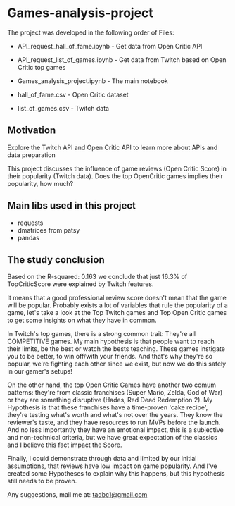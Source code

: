 # Games-analysis-project

The project was developed in the following order of Files:

* API_request_hall_of_fame.ipynb - Get data from Open Critic API

* API_request_list_of_games.ipynb - Get data from Twitch based on Open Critic top games

* Games_analysis_project.ipynb - The main notebook

* hall_of_fame.csv - Open Critic dataset

* list_of_games.csv - Twitch data



## Motivation

Explore the Twitch API and Open Critic API to learn more about APIs and data preparation

This project discusses the influence of game reviews (Open Critic Score) in their popularity (Twitch data). Does the top OpenCritic games implies their popularity, how much?

## Main libs used in this project

* requests
* dmatrices from patsy
* pandas

## The study conclusion 

Based on the R-squared: 0.163 we conclude that just 16.3% of TopCriticScore were explained by Twitch features.

It means that a good professional review score doesn't mean that the game will be popular. Probably exists a lot of variables that rule the popularity of a game, let's take a look at the Top Twitch games and Top Open Critic games to get some insights on what they have in common.

In Twitch's top games, there is a strong common trait: They're all COMPETITIVE games. My main hypothesis is that people want to reach their limits, be the best or watch the bests teaching. These games instigate you to be better, to win off/with your friends. And that's why they're so popular, we're fighting each other since we exist, but now we do this safely in our gamer's setups!

On the other hand, the top Open Critic Games have another two comum patterns: they're from classic franchises (Super Mario, Zelda, God of War) or they are something disruptive (Hades, Red Dead Redemption 2). My Hypothesis is that these franchises have a time-proven 'cake recipe', they're testing what's worth and what's not over the years. They know the reviewer's taste, and they have resources to run MVPs before the launch. And no less importantly they have an emotional impact, this is a subjective and non-technical criteria, but we have great expectation of the classics and I believe this fact impact the Score.

Finally, I could demonstrate through data and limited by our initial assumptions, that reviews have low impact on game popularity. And I've created some Hypotheses to explain why this happens, but this hypothesis still needs to be proven.

Any suggestions, mail me at: tadbc1@gmail.com
